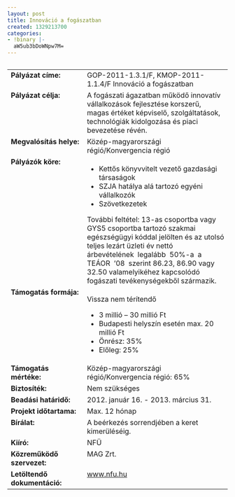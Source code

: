 ```yaml
---
layout: post
title: Innováció a fogászatban
created: 1329213700
categories:
- !binary |-
  aW5ub3bDoWNpw7M=
---
```

<table align="left" border="0" cellpadding="0" cellspacing="0"><tbody><tr valign="top" align="left"><td style="width: 187px;" valign="top" align="left"><strong>Pályázat címe:</strong></td><td style="width: 428px;" valign="top" align="left">GOP-2011-1.3.1/F, KMOP-2011-1.1.4/F Innováció a fogászatban</td></tr><tr valign="top" align="left"><td style="width: 187px;" valign="top" align="left"><strong>Pályázat célja:</strong></td><td style="width: 428px;" valign="top" align="left">A fogászati ágazatban működő innovatív vállalkozások fejlesztése korszerű, magas értéket képviselő, szolgáltatások, technológiák kidolgozása és piaci bevezetése révén.</td></tr><tr valign="top" align="left"><td style="width: 187px;" valign="top" align="left"><strong>Megvalósítás helye:</strong></td><td style="width: 428px;" valign="top" align="left">Közép-magyarországi régió/Konvergencia régió</td></tr><tr valign="top" align="left"><td style="width: 187px;" valign="top" align="left"><strong>Pályázók köre:</strong></td><td style="width: 428px;" valign="top" align="left"><ul><li>Kettős könyvvitelt vezető gazdasági társaságok</li><li>SZJA hatálya alá tartozó egyéni vállalkozók</li><li>Szövetkezetek</li></ul>További feltétel: 13-as csoportba vagy GYS5 csoportba tartozó szakmai egészségügyi kóddal jelölten és az utolsó teljes lezárt üzleti év nettó&nbsp; árbevételének&nbsp; legalább&nbsp; 50%-a&nbsp; a&nbsp; TEÁOR&nbsp; ’08&nbsp; szerint 86.23, 86.90 vagy 32.50 valamelyikéhez kapcsolódó fogászati tevékenységekből származik.</td></tr><tr valign="top" align="left"><td style="width: 187px;" valign="top" align="left"><strong>Támogatás formája:</strong></td><td style="width: 428px;" valign="top" align="left"><p>Vissza nem térítendő</p><ul><li>3 millió – 30 millió Ft</li><li>Budapesti helyszín esetén max. 20 millió Ft</li><li>Önrész: 35%</li><li>Előleg: 25%</li></ul></td></tr><tr valign="top" align="left"><td style="width: 187px;" valign="top" align="left"><strong>Támogatás mértéke:</strong></td><td style="width: 428px;" valign="top" align="left">Közép-magyarországi régió/Konvergencia régió: 65%</td></tr><tr valign="top" align="left"><td style="width: 187px;" valign="top" align="left"><strong>Biztosíték:</strong></td><td style="width: 428px;" valign="top" align="left">Nem szükséges</td></tr><tr valign="top" align="left"><td style="width: 187px;" valign="top" align="left"><strong>Beadási határidő:</strong></td><td style="width: 428px;" valign="top" align="left">2012. január 16. - 2013. március 31.</td></tr><tr valign="top" align="left"><td style="width: 187px;" valign="top" align="left"><strong>Projekt időtartama:</strong></td><td style="width: 428px;" valign="top" align="left">Max. 12 hónap</td></tr><tr valign="top" align="left"><td style="width: 187px;" valign="top" align="left"><strong>Bírálat:</strong></td><td style="width: 428px;" valign="top" align="left">A beérkezés sorrendjében a keret kimerüléséig.</td></tr><tr valign="top" align="left"><td style="width: 187px;" valign="top" align="left"><strong>Kiíró:</strong></td><td style="width: 428px;" valign="top" align="left">NFÜ</td></tr><tr valign="top" align="left"><td style="width: 187px;" valign="top" align="left"><strong>Közreműködő szervezet:</strong></td><td style="width: 428px;" valign="top" align="left">MAG Zrt.</td></tr><tr valign="top" align="left"><td style="width: 187px;" valign="top" align="left"><strong>Letöltendő dokumentáció:</strong></td><td style="width: 428px;" valign="top" align="left"><a href="http://www.nfu.hu/" title="http://www.nfu.hu/">www.nfu.hu</a></td></tr></tbody></table>
